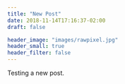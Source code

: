 ```yaml
---
title: "New Post"
date: 2018-11-14T17:16:37-02:00
draft: false

header_image: "images/rawpixel.jpg"
header_small: true
header_filter: false
---
```


Testing a new post.